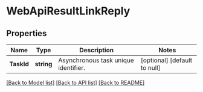 # WebApiResultLinkReply

## Properties
Name | Type | Description | Notes
------------ | ------------- | ------------- | -------------
**TaskId** | **string** | Asynchronous task unique identifier. | [optional] [default to null]

[[Back to Model list]](../README.md#documentation-for-models) [[Back to API list]](../README.md#documentation-for-api-endpoints) [[Back to README]](../README.md)


